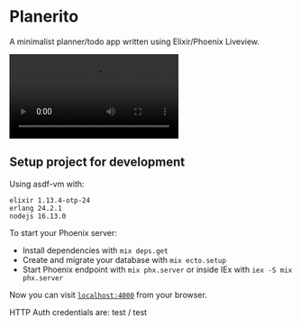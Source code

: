 # Planerito

A minimalist planner/todo app written using Elixir/Phoenix Liveview.

![](demo/planerito-demo.mp4)

## Setup project for development

Using asdf-vm with:
```
elixir 1.13.4-otp-24
erlang 24.2.1
nodejs 16.13.0
```

To start your Phoenix server:

  * Install dependencies with `mix deps.get`
  * Create and migrate your database with `mix ecto.setup`
  * Start Phoenix endpoint with `mix phx.server` or inside IEx with `iex -S mix phx.server`

Now you can visit [`localhost:4000`](http://localhost:4000) from your browser.

HTTP Auth credentials are: test / test

